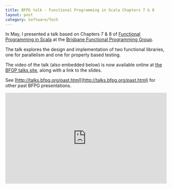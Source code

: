 ```yaml
---
title: BFPG talk - Functional Programming in Scala Chapters 7 & 8
layout: post
category: Software/Tech
---
```


In May, I presented a talk based on Chapters 7 & 8 of [Functional Programming
in Scala](https://www.manning.com/books/functional-programming-in-scala) at the
[Brisbane Functional Programming
Group](http://www.meetup.com/Brisbane-Functional-Programming-Group/).

The talk explores the design and implementation of two functional libraries, one for
parallelism and one for property based testing.

The video of the talk (also embedded below) is now available online at
[the BFGP talks site](http://talks.bfpg.org/talks/2016-05-10.talk_fp_in_scala_7_8.html),
along with a link to the slides.

See [http://talks.bfpg.org/past.html](http://talks.bfpg.org/past.html) for
other past BFPG presentations.

<style>.embed-container { position: relative; padding-bottom: 56.25%; height: 0; overflow: hidden; max-width: 100%; } .embed-container iframe, .embed-container object, .embed-container embed { position: absolute; top: 0; left: 0; width: 100%; height: 100%; }</style><div class='embed-container'><iframe src='https://www.youtube.com/embed/ZSKeOZMoWUg' frameborder='0' allowfullscreen></iframe></div>
